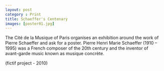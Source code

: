 ```yaml
---
layout: post
category : Print
title: Schaeffer's Centenary
images: [poster01.jpg]
---
```

The Cité de la Musique of Paris organises an exhibition around the work of Pierre Schaeffer and ask for a poster.
Pierre Henri Marie Schaeffer (1910 – 1995) was a French composer of the 20th century and the inventor of avant-garde music known as musique concrète.

(fictif project - 2010)
